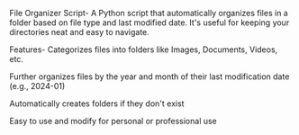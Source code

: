  File Organizer Script-
A Python script that automatically organizes files in a folder based on file type and last modified date. It's useful for keeping your directories neat and easy to navigate.

  Features-
   Categorizes files into folders like Images, Documents, Videos, etc.

   Further organizes files by the year and month of their last modification date (e.g., 2024-01)

   Automatically creates folders if they don't exist

   Easy to use and modify for personal or professional use
